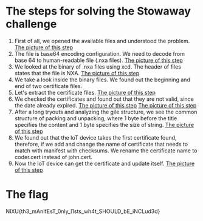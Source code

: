 # The steps for solving the Stowaway challenge 

1. First of all, we opened the available files and understood the problem. [The picture of this step](step1.jpg)
2. The file is base64 encoding configuration. We need to decode from base 64 to human-readable file (.nxa files). [The picture of this step](step2.jpg)
3. We looked at the binary of .nxa files using xcd. The header of files states that the file is NXA. [The picture of this step](step3.jpg)
4. We take a look inside the binary files. We found out the beginning and end of two certificate files. 
5. Let's extract the certificate files. [The picture of this step](step5.jpg)
6. We checked the certificates and found out that they are not valid, since the date already expired. [The picture of this step](step6.jpg) [The picture of this step](step6.1.jpg)
7. After a long tryouts and analyzing the gile structure, we see the common structure of packing and unpacking, where 1 byte before the title specifies the content and 1 byte specifies the size of string. [The picture of this step](step7.jpg)
8. We found out that the IoT device takes the first certificate found, therefore, if we add and change the name of certificate that needs to match with manifest with checksums. We rename the certificate name to coder.cert instead of john.cert. 
9. Now the IoT device can get the certificate and update itself. [The picture of this step](step9.jpg)

# The flag 
NIXU{th3_mAnIfEsT_0nly_l1sts_wh4t_SHOULD_bE_iNCLud3d}
